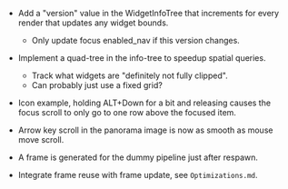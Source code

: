 * Add a "version" value in the WidgetInfoTree that increments for every render that updates any widget bounds.
   - Only update focus enabled_nav if this version changes.

* Implement a quad-tree in the info-tree to speedup spatial queries.
   - Track what widgets are "definitely not fully clipped".
   - Can probably just use a fixed grid?

* Icon example, holding ALT+Down for a bit and releasing causes the focus scroll to only go to one row above the focused item.
* Arrow key scroll in the panorama image is now as smooth as mouse move scroll.

* A frame is generated for the dummy pipeline just after respawn.
* Integrate frame reuse with frame update, see `Optimizations.md`.